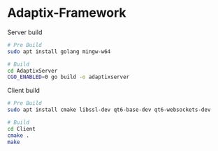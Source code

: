 # Adaptix-Framework

Server build

```bash
# Pre Build
sudo apt install golang mingw-w64

# Build
cd AdaptixServer
CGO_ENABLED=0 go build -o adaptixserver
```

Client build

```bash
# Pre Build
sudo apt install cmake libssl-dev qt6-base-dev qt6-websockets-dev

# Build
cd Client
cmake .
make
```
